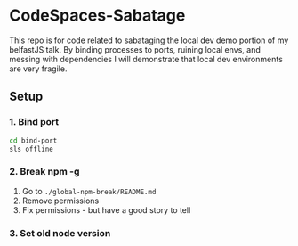# CodeSpaces-Sabatage

This repo is for code related to sabataging the local dev demo portion of my belfastJS talk. By binding processes to ports, ruining local envs, and messing with dependencies I will demonstrate that local dev environments are very fragile. 

## Setup

### 1. Bind port 
```bash
cd bind-port
sls offline
```

### 2. Break npm -g
1. Go to `./global-npm-break/README.md`
2. Remove permissions
3. Fix permissions - but have a good story to tell 

### 3. Set old node version

